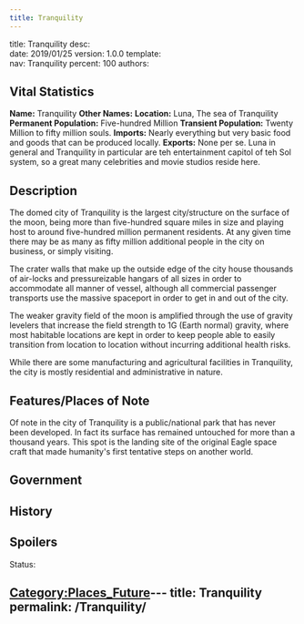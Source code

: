 ```yaml
---
title: Tranquility
---
```


title:		Tranquility
desc:		
date:		2019/01/25
version:	1.0.0
template:	
nav:		Tranquility
percent:	100
authors:	
## Vital Statistics

**Name:** Tranquility
**Other Names:**
**Location:** Luna, The sea of Tranquility
**Permanent Population:** Five-hundred Million
**Transient Population:** Twenty Million to fifty million souls.
**Imports:** Nearly everything but very basic food and goods that can be
produced locally.
**Exports:** None per se. Luna in general and Tranquility in particular
are teh entertainment capitol of teh Sol system, so a great many
celebrities and movie studios reside here.

## Description

The domed city of Tranquility is the largest city/structure on the
surface of the moon, being more than five-hundred square miles in size
and playing host to around five-hundred million permanent residents. At
any given time there may be as many as fifty million additional people
in the city on business, or simply visiting.

The crater walls that make up the outside edge of the city house
thousands of air-locks and pressureizable hangars of all sizes in order
to accommodate all manner of vessel, although all commercial passenger
transports use the massive spaceport in order to get in and out of the
city.

The weaker gravity field of the moon is amplified through the use of
gravity levelers that increase the field strength to 1G (Earth normal)
gravity, where most habitable locations are kept in order to keep people
able to easily transition from location to location without incurring
additional health risks.

While there are some manufacturing and agricultural facilities in
Tranquility, the city is mostly residential and administrative in
nature.

## Features/Places of Note

Of note in the city of Tranquility is a public/national park that has
never been developed. In fact its surface has remained untouched for
more than a thousand years. This spot is the landing site of the
original Eagle space craft that made humanity's first tentative steps on
another world.

## Government

## History

## Spoilers

<spoiler text="Spoilers">Status: </spoiler>

[Category:Places_Future](Category:Places_Future "wikilink")---
title: Tranquility
permalink: /Tranquility/
---

